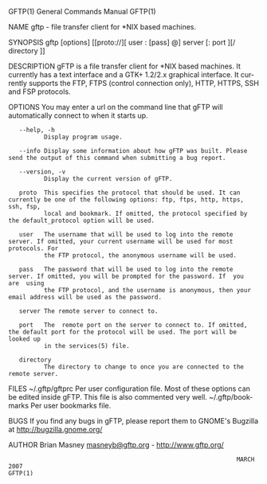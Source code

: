 GFTP(1)                                                       General Commands Manual                                                      GFTP(1)

NAME
       gftp - file transfer client for *NIX based machines.

SYNOPSIS
       gftp [options] [[proto://][ user : [pass] @] server [: port ][/ directory ]]

DESCRIPTION
       gFTP  is  a file transfer client for *NIX based machines. It currently has a text interface and a GTK+ 1.2/2.x graphical interface. It cur‐
       rently supports the FTP, FTPS (control connection only), HTTP, HTTPS, SSH and FSP protocols.

OPTIONS
       You may enter a url on the command line that gFTP will automatically connect to when it starts up.

       --help, -h
              Display program usage.

       --info Display some information about how gFTP was built. Please send the output of this command when submitting a bug report.

       --version, -v
              Display the current version of gFTP.

       proto  This specifies the protocol that should be used. It can currently be one of the following options: ftp, ftps, http, https, ssh, fsp,
              local and bookmark. If omitted, the protocol specified by the default_protocol option will be used.

       user   The username that will be used to log into the remote server. If omitted, your current username will be used for most protocols. For
              the FTP protocol, the anonymous username will be used.

       pass   The password that will be used to log into the remote server. If omitted, you will be prompted for the password. If  you  are  using
              the FTP protocol, and the username is anonymous, then your email address will be used as the password.

       server The remote server to connect to.

       port   The  remote port on the server to connect to. If omitted, the default port for the protocol will be used. The port will be looked up
              in the services(5) file.

       directory
              The directory to change to once you are connected to the remote server.

FILES
       ~/.gftp/gftprc
              Per user configuration file. Most of these options can be edited inside gFTP. This file is also commented very well.   ~/.gftp/book‐
              marks
                     Per user bookmarks file.

BUGS
       If you find any bugs in gFTP, please report them to GNOME's Bugzilla at http://bugzilla.gnome.org/

AUTHOR
       Brian Masney <masneyb@gftp.org> - http://www.gftp.org/

                                                                    MARCH 2007                                                             GFTP(1)
